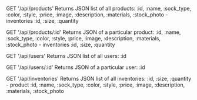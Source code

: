 GET '/api/products'
Returns JSON list of all products:
  :id, :name, :sock_type, :color, :style, :price, :image, :description, :materials, :stock_photo
    - inventories
      :id, :size, :quantity

GET '/api/products/:id'
Returns JSON of a particular product:
  :id, :name, :sock_type, :color, :style, :price, :image, :description, :materials, :stock_photo
    - inventories
      :id, :size, :quantity

GET '/api/users'
Returns JSON list of all users:
  :id

GET '/api/users/:id'
Returns JSON of a particular user:
  :id

GET '/api/inventories'
Returns JSON list of all inventories:
  :id, :size, :quantity
    - product
      :id, :name, :sock_type, :color, :style, :price, :image, :description, :materials, :stock_photo
